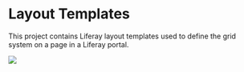 
<td id="wikicontent" class="psdescription">
  <h1>
    <a name="Layout_Templates">
    </a>
    Layout Templates
    <a href="#Layout_Templates" class="section_anchor">
    </a>
  </h1>
  <p>
    This project contains Liferay layout templates used to define the grid system on a page in a Liferay portal.  
  </p>
  <p>
    <img src="https://github.com/Vastra-Gotalandsregionen/oppna-program-vgr-layouttpl/wiki/regionportalen-layout-tpl-overview.jpg"/>
  </p>
</td>
